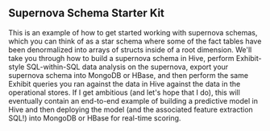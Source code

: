 Supernova Schema Starter Kit
----------------------------

This is an example of how to get started working with
supernova schemas, which you can think of as a star schema
where some of the fact tables have been denormalized into
arrays of structs inside of a root dimension. We'll take
you through how to build a supernova schema in Hive, perform
Exhibit-style SQL-within-SQL data analysis on the supernova,
export your supernova schema into MongoDB or HBase, and then
perform the same Exhibit queries you ran against the data
in Hive against the data in the operational stores. If I
get ambitious (and let's hope that I do), this will eventually
contain an end-to-end example of building a predictive model
in Hive and then deploying the model (and the associated feature
extraction SQL!) into MongoDB or HBase for real-time scoring.
